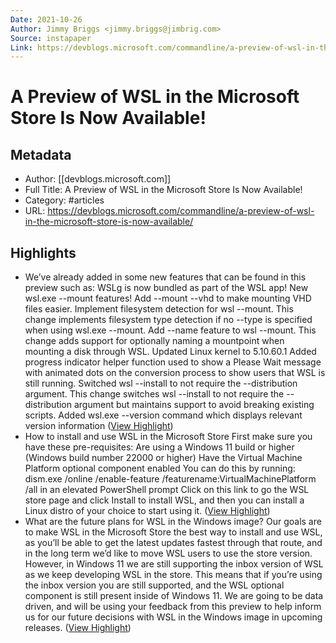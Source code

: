 ```yaml
---
Date: 2021-10-26
Author: Jimmy Briggs <jimmy.briggs@jimbrig.com>
Source: instapaper
Link: https://devblogs.microsoft.com/commandline/a-preview-of-wsl-in-the-microsoft-store-is-now-available/
---
```

# A Preview of WSL in the Microsoft Store Is Now Available!

## Metadata
- Author: [[devblogs.microsoft.com]]
- Full Title: A Preview of WSL in the Microsoft Store Is Now Available!
- Category: #articles
- URL: https://devblogs.microsoft.com/commandline/a-preview-of-wsl-in-the-microsoft-store-is-now-available/

## Highlights
- We’ve already added in some new features that can be found in this preview such as:
  WSLg is now bundled as part of the WSL app!
  New wsl.exe --mount features!
  Add --mount --vhd to make mounting VHD files easier.
  Implement filesystem detection for wsl --mount. This change implements filesystem type detection if no --type is specified when using wsl.exe --mount.
  Add --name feature to wsl --mount. This change adds support for optionally naming a mountpoint when mounting a disk through WSL.
  Updated Linux kernel to 5.10.60.1
  Added progress indicator helper function used to show a Please Wait message with animated dots on the conversion process to show users that WSL is still running.
  Switched wsl --install to not require the --distribution argument. This change switches wsl --install to not require the --distribution argument but maintains support to avoid breaking existing scripts.
  Added wsl.exe --version command which displays relevant version information ([View Highlight](https://instapaper.com/read/1451971021/17708748))
- How to install and use WSL in the Microsoft Store
  First make sure you have these pre-requisites:
  Are using a Windows 11 build or higher (Windows build number 22000 or higher)
  Have the Virtual Machine Platform optional component enabled
  You can do this by running: dism.exe /online /enable-feature /featurename:VirtualMachinePlatform /all in an elevated PowerShell prompt
  Click on this link to go the WSL store page and click Install to install WSL, and then you can install a Linux distro of your choice to start using it. ([View Highlight](https://instapaper.com/read/1451971021/17708782))
- What are the future plans for WSL in the Windows image?
  Our goals are to make WSL in the Microsoft Store the best way to install and use WSL, as you’ll be able to get the latest updates fastest through that route, and in the long term we’d like to move WSL users to use the store version. However, in Windows 11 we are still supporting the inbox version of WSL as we keep developing WSL in the store. This means that if you’re using the inbox version you are still supported, and the WSL optional component is still present inside of Windows 11. We are going to be data driven, and will be using your feedback from this preview to help inform us for our future decisions with WSL in the Windows image in upcoming releases. ([View Highlight](https://instapaper.com/read/1451971021/17708785))
